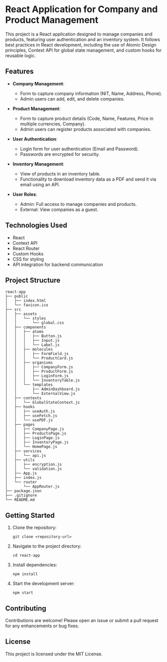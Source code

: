 # React Application for Company and Product Management

This project is a React application designed to manage companies and products, featuring user authentication and an inventory system. It follows best practices in React development, including the use of Atomic Design principles, Context API for global state management, and custom hooks for reusable logic.

## Features

- **Company Management**: 
  - Form to capture company information (NIT, Name, Address, Phone).
  - Admin users can add, edit, and delete companies.

- **Product Management**: 
  - Form to capture product details (Code, Name, Features, Price in multiple currencies, Company).
  - Admin users can register products associated with companies.

- **User Authentication**: 
  - Login form for user authentication (Email and Password).
  - Passwords are encrypted for security.

- **Inventory Management**: 
  - View of products in an inventory table.
  - Functionality to download inventory data as a PDF and send it via email using an API.

- **User Roles**: 
  - Admin: Full access to manage companies and products.
  - External: View companies as a guest.

## Technologies Used

- React
- Context API
- React Router
- Custom Hooks
- CSS for styling
- API integration for backend communication

## Project Structure

```
react-app
├── public
│   ├── index.html
│   └── favicon.ico
├── src
│   ├── assets
│   │   └── styles
│   │       └── global.css
│   ├── components
│   │   ├── atoms
│   │   │   ├── Button.js
│   │   │   ├── Input.js
│   │   │   └── Label.js
│   │   ├── molecules
│   │   │   ├── FormField.js
│   │   │   └── ProductCard.js
│   │   ├── organisms
│   │   │   ├── CompanyForm.js
│   │   │   ├── ProductForm.js
│   │   │   ├── LoginForm.js
│   │   │   └── InventoryTable.js
│   │   └── templates
│   │       ├── AdminDashboard.js
│   │       └── ExternalView.js
│   ├── contexts
│   │   └── GlobalStateContext.js
│   ├── hooks
│   │   ├── useAuth.js
│   │   ├── useFetch.js
│   │   └── usePDF.js
│   ├── pages
│   │   ├── CompanyPage.js
│   │   ├── ProductsPage.js
│   │   ├── LoginPage.js
│   │   ├── InventoryPage.js
│   │   └── HomePage.js
│   ├── services
│   │   └── api.js
│   ├── utils
│   │   ├── encryption.js
│   │   └── validation.js
│   ├── App.js
│   ├── index.js
│   └── router
│       └── AppRouter.js
├── package.json
├── .gitignore
└── README.md
```

## Getting Started

1. Clone the repository:
   ```
   git clone <repository-url>
   ```

2. Navigate to the project directory:
   ```
   cd react-app
   ```

3. Install dependencies:
   ```
   npm install
   ```

4. Start the development server:
   ```
   npm start
   ```

## Contributing

Contributions are welcome! Please open an issue or submit a pull request for any enhancements or bug fixes.

## License

This project is licensed under the MIT License.